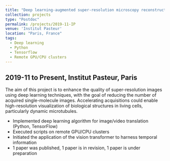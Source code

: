 ```yaml
---
title: "Deep learning-augmented super-resolution microscopy reconstruction"
collection: projects
type: "Postdoc"
permalink: /projects/2019-11-IP
venue: 'Institut Pasteur'
location: "Paris, France"
tags:
  - Deep learning 
  - Python
  - Tensorflow
  - Remote GPU/CPU clusters
---
```


2019-11 to Present, Institut Pasteur, Paris
---

The aim of this project is to enhance the quality of super-resolution images using deep learning techniques, with the goal of reducing the number of acquired single-molecule images. Accelerating acquisitions could enable high-resolution visualization of biological structures in living cells, particularly dynamic microtubules. 

* Implemented deep learning algorithm for image/video translation (Python, TensorFlow)
* Executed scripts on remote GPU/CPU clusters
* Initiated the application of the vision transformer to harness temporal information
* 1 paper was published, 1 paper is in revision, 1 paper is under preparation
